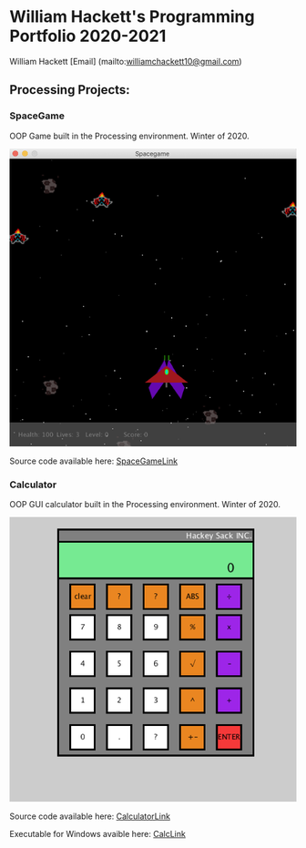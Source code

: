 # William Hackett's Programming Portfolio 2020-2021
William Hackett [Email] (mailto:williamchackett10@gmail.com)

## Processing Projects:

### SpaceGame
OOP Game built in the Processing environment. Winter of 2020.

![Image of SpaceGame](https://github.com/WillytheBilly902/SHSProgrammingPortfolio/blob/gh-pages/images/spacegame.png?raw=true)

Source code available here: [SpaceGameLink](https://github.com/WillytheBilly902/SHSProgrammingPortfolio/tree/gh-pages/src/Spacegame)



### Calculator
OOP GUI calculator built in the Processing environment. Winter of 2020.

![Image of Calculator](https://github.com/WillytheBilly902/SHSProgrammingPortfolio/blob/gh-pages/images/Calculator.png)

Source code available here: [CalculatorLink](https://github.com/WillytheBilly902/SHSProgrammingPortfolio/tree/gh-pages/src/Calculator)

Executable for Windows avaible here: [CalcLink]()
